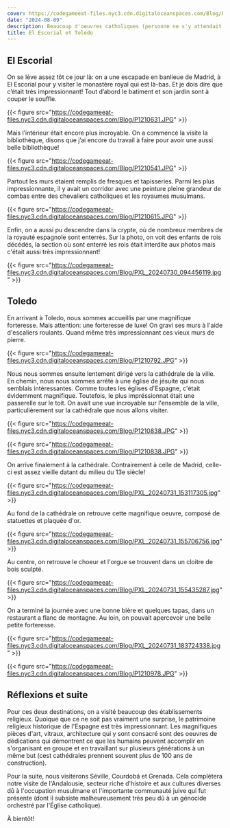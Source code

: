 ```yaml
---
cover: https://codegameeat-files.nyc3.cdn.digitaloceanspaces.com/Blog/PXL_20240731_181832201.jpg
date: "2024-08-09"
description: Beaucoup d'oeuvres catholiques (personne ne s'y attendait!)
title: El Escorial et Toledo
---
```

 
 ## El Escorial
 
 On se lève assez tôt ce jour là: on a une escapade en banlieue de Madrid, à El Escorial pour y visiter le monastère royal qui est là-bas. Et je dois dire que c’était très impressionnant! Tout d’abord le batiment et son jardin sont à couper le souffle.
 
 {{< figure src="https://codegameeat-files.nyc3.cdn.digitaloceanspaces.com/Blog/P1210631.JPG" >}}
 
 
 Mais l’intérieur était encore plus incroyable. On a commencé la visite la bibliothèque, disons que j’ai encore du travail à faire pour avoir une aussi belle bibliothèque!
 
{{< figure src="https://codegameeat-files.nyc3.cdn.digitaloceanspaces.com/Blog/P1210541.JPG" >}}
 
 Partout les murs étaient remplis de fresques et tapisseries. Parmi les plus impressionnante, il y avait un corridor avec une peinture pleine grandeur de combas entre des chevaliers catholiques et les royaumes musulmans. 
 
{{< figure src="https://codegameeat-files.nyc3.cdn.digitaloceanspaces.com/Blog/P1210615.JPG" >}}
 
 Enfin, on a aussi pu descendre dans la crypte, où de nombreux membres de la royauté espagnole sont enterrés. Sur la photo, on voit des enfants de rois décédés, la section où sont enterré les rois était interdite aux photos mais c'était aussi très impressionnant!
 
{{< figure src="https://codegameeat-files.nyc3.cdn.digitaloceanspaces.com/Blog/PXL_20240730_094456119.jpg" >}}
 
 ## Toledo

En arrivant à Toledo, nous sommes accueillis par une magnifique forteresse. Mais attention: une forteresse de luxe! On gravi ses murs à l'aide d'escaliers roulants. Quand même très impressionnant ces vieux murs de pierre.

{{< figure src="https://codegameeat-files.nyc3.cdn.digitaloceanspaces.com/Blog/P1210792.JPG" >}}

Nous nous sommes ensuite lentement dirigé vers la cathédrale de la ville. En chemin, nous nous sommes arrêté à une église de jésuite qui nous semblais intéressantes. Comme toutes les églises d'Espagne, c'était évidemment magnifique. Toutefois, le plus impréssionnat était une passerelle sur le toit. On avait une vue incroyable sur l'ensemble de la ville, particulièrement sur la cathédrale que nous allons visiter.

{{< figure src="https://codegameeat-files.nyc3.cdn.digitaloceanspaces.com/Blog/P1210838.JPG" >}}

{{< figure src="https://codegameeat-files.nyc3.cdn.digitaloceanspaces.com/Blog/P1210838.JPG" >}}

On arrive finalement à la cathédrale. Contrairement à celle de Madrid, celle-ci est assez vieille datant du milieu du 13e siècle!

{{< figure src="https://codegameeat-files.nyc3.cdn.digitaloceanspaces.com/Blog/PXL_20240731_153117305.jpg" >}}

Au fond de la cathédrale on retrouve cette magnifique oeuvre, composé de statuettes et plaquée d'or.

{{< figure src="https://codegameeat-files.nyc3.cdn.digitaloceanspaces.com/Blog/PXL_20240731_155706756.jpg" >}}

Au centre, on retrouve le choeur et l'orgue se trouvent dans un cloitre de bois sculpté.

{{< figure src="https://codegameeat-files.nyc3.cdn.digitaloceanspaces.com/Blog/PXL_20240731_155435287.jpg" >}}

On a terminé la journée avec une bonne bière et quelques tapas, dans un restaurant a flanc de montagne. Au loin, on pouvait apercevoir une belle petite forteresse.

{{< figure src="https://codegameeat-files.nyc3.cdn.digitaloceanspaces.com/Blog/PXL_20240731_183724338.jpg" >}}

{{< figure src="https://codegameeat-files.nyc3.cdn.digitaloceanspaces.com/Blog/P1210978.JPG" >}}

## Réflexions et suite

Pour ces deux destinations, on a visité beaucoup des établissements religieux. Quoique que ce ne soit pas vraiment une surprise, le patrimoine religieux historique de l'Espagne est très impressionnant. Les magnifiques pièces  d'art, vitraux, architecture qui y sont consacré sont des oeuvres de dédications qui démontrent ce que les humains peuvent accomplir en s'organisant en groupe et en travaillant sur plusieurs générations à un même but (cest cathédrales prennent souvent plus de 100 ans de construction).

Pour la suite, nous visiterons Séville, Courdobá et Grenada. Cela complètera notre visite de l'Andalousie, secteur riche d'histoire et aux cultures diverses dû à l'occupation musulmane et l'importante communauté juive qui fut présente (dont il subsiste malheureusement très peu dû à un génocide orchestré par l'Église catholique).

À bientôt!